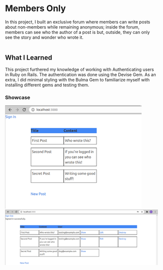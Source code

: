 # Members Only
In this project, I built an exclusive forum where members can write posts about non-members while remaining anonymous; inside the forum, members can see who the author of a post is but, outside, they can only see the story and wonder who wrote it.
<br>
<br>

## What I Learned
This project furthered my knowledge of working with Authenticating users in Ruby on Rails.
The authentication was done using the Devise Gem.
As an extra, I did minimal styling with the Bulma Gem to familiarize myself with installing different gems and testing them.

### Showcase

<img src="app/assets/images/Anonymous.png" width="450" />
<img src="app/assets/images/SignedIn.png" width="650" />
